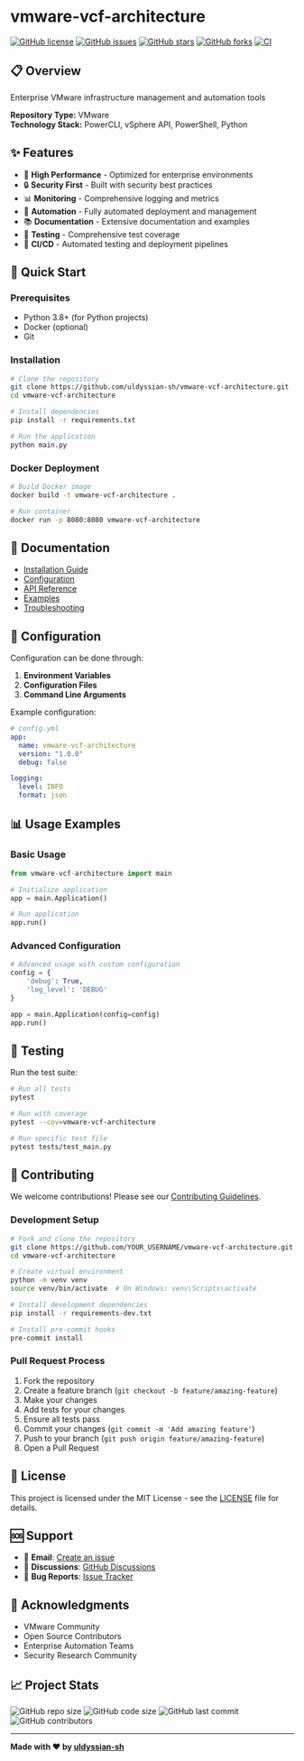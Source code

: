 # vmware-vcf-architecture

[![GitHub license](https://img.shields.io/github/license/uldyssian-sh/vmware-vcf-architecture)](https://github.com/uldyssian-sh/vmware-vcf-architecture/blob/main/LICENSE)
[![GitHub issues](https://img.shields.io/github/issues/uldyssian-sh/vmware-vcf-architecture)](https://github.com/uldyssian-sh/vmware-vcf-architecture/issues)
[![GitHub stars](https://img.shields.io/github/stars/uldyssian-sh/vmware-vcf-architecture)](https://github.com/uldyssian-sh/vmware-vcf-architecture/stargazers)
[![GitHub forks](https://img.shields.io/github/forks/uldyssian-sh/vmware-vcf-architecture)](https://github.com/uldyssian-sh/vmware-vcf-architecture/network)
[![CI](https://github.com/uldyssian-sh/vmware-vcf-architecture/workflows/CI/badge.svg)](https://github.com/uldyssian-sh/vmware-vcf-architecture/actions)

## 📋 Overview

Enterprise VMware infrastructure management and automation tools

**Repository Type:** VMware  
**Technology Stack:** PowerCLI, vSphere API, PowerShell, Python

## ✨ Features

- 🚀 **High Performance** - Optimized for enterprise environments
- 🔒 **Security First** - Built with security best practices
- 📊 **Monitoring** - Comprehensive logging and metrics
- 🔧 **Automation** - Fully automated deployment and management
- 📚 **Documentation** - Extensive documentation and examples
- 🧪 **Testing** - Comprehensive test coverage
- 🔄 **CI/CD** - Automated testing and deployment pipelines

## 🚀 Quick Start

### Prerequisites

- Python 3.8+ (for Python projects)
- Docker (optional)
- Git

### Installation

```bash
# Clone the repository
git clone https://github.com/uldyssian-sh/vmware-vcf-architecture.git
cd vmware-vcf-architecture

# Install dependencies
pip install -r requirements.txt

# Run the application
python main.py
```

### Docker Deployment

```bash
# Build Docker image
docker build -t vmware-vcf-architecture .

# Run container
docker run -p 8080:8080 vmware-vcf-architecture
```

## 📖 Documentation

- [Installation Guide](docs/installation.md)
- [Configuration](docs/configuration.md)
- [API Reference](docs/api.md)
- [Examples](examples/)
- [Troubleshooting](docs/troubleshooting.md)

## 🔧 Configuration

Configuration can be done through:

1. **Environment Variables**
2. **Configuration Files**
3. **Command Line Arguments**

Example configuration:

```yaml
# config.yml
app:
  name: vmware-vcf-architecture
  version: "1.0.0"
  debug: false

logging:
  level: INFO
  format: json
```

## 📊 Usage Examples

### Basic Usage

```python
from vmware-vcf-architecture import main

# Initialize application
app = main.Application()

# Run application
app.run()
```

### Advanced Configuration

```python
# Advanced usage with custom configuration
config = {
    'debug': True,
    'log_level': 'DEBUG'
}

app = main.Application(config=config)
app.run()
```

## 🧪 Testing

Run the test suite:

```bash
# Run all tests
pytest

# Run with coverage
pytest --cov=vmware-vcf-architecture

# Run specific test file
pytest tests/test_main.py
```

## 🤝 Contributing

We welcome contributions! Please see our [Contributing Guidelines](CONTRIBUTING.md).

### Development Setup

```bash
# Fork and clone the repository
git clone https://github.com/YOUR_USERNAME/vmware-vcf-architecture.git
cd vmware-vcf-architecture

# Create virtual environment
python -m venv venv
source venv/bin/activate  # On Windows: venv\Scripts\activate

# Install development dependencies
pip install -r requirements-dev.txt

# Install pre-commit hooks
pre-commit install
```

### Pull Request Process

1. Fork the repository
2. Create a feature branch (`git checkout -b feature/amazing-feature`)
3. Make your changes
4. Add tests for your changes
5. Ensure all tests pass
6. Commit your changes (`git commit -m 'Add amazing feature'`)
7. Push to your branch (`git push origin feature/amazing-feature`)
8. Open a Pull Request

## 📄 License

This project is licensed under the MIT License - see the [LICENSE](LICENSE) file for details.

## 🆘 Support

- 📧 **Email**: [Create an issue](https://github.com/uldyssian-sh/vmware-vcf-architecture/issues/new)
- 💬 **Discussions**: [GitHub Discussions](https://github.com/uldyssian-sh/vmware-vcf-architecture/discussions)
- 🐛 **Bug Reports**: [Issue Tracker](https://github.com/uldyssian-sh/vmware-vcf-architecture/issues)

## 🙏 Acknowledgments

- VMware Community
- Open Source Contributors
- Enterprise Automation Teams
- Security Research Community

## 📈 Project Stats

![GitHub repo size](https://img.shields.io/github/repo-size/uldyssian-sh/vmware-vcf-architecture)
![GitHub code size](https://img.shields.io/github/languages/code-size/uldyssian-sh/vmware-vcf-architecture)
![GitHub last commit](https://img.shields.io/github/last-commit/uldyssian-sh/vmware-vcf-architecture)
![GitHub contributors](https://img.shields.io/github/contributors/uldyssian-sh/vmware-vcf-architecture)

---

**Made with ❤️ by [uldyssian-sh](https://github.com/uldyssian-sh)**
